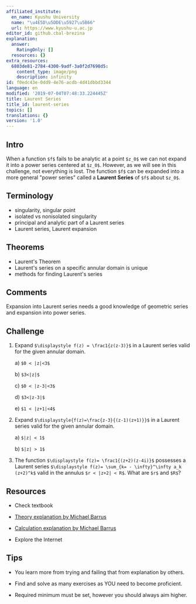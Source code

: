 ```yaml
---
affiliated_institute:
  en_name: Kyushu University
  name: "\u4E5D\u5DDE\u5927\u5B66"
  url: https://www.kyushu-u.ac.jp
editor_id: github.cbal-brezina
explanation:
  answer:
    RatingOnly: []
  resources: {}
extra_resources:
  6803de81-2784-4300-9adf-3a0f2d7698d5:
    content_type: image/png
    description: infinity
id: f0edc43e-0dd9-4e76-acdb-4d41dbbd3344
language: en
modified: '2019-07-04T07:48:33.224445Z'
title: Laurent Series
title_id: laurent-series
topics: []
translations: {}
version: '1.0'
---
```


## Intro

When a function  `$f$` fails to be analytic at a point `$z_0$` we can not expand it into a power series centered at `$z_0$`. However, as we will see in this challenge, not everything is lost. The function `$f$` can be expanded into a more general "power series" called a **Laurent Series** of `$f$` about `$z_0$`.  

## Terminology

- singularity, singular point
- isolated vs nonisolated singularity
- principal and analytic part of a Laurent series
- Laurent series, Laurent expansion



## Theorems

- Laurent's Theorem
- Laurent's series on a specific annular domain is unique
- methods for finding Laurent's series



## Comments

Expansion into Laurent series needs a good knowledge of geometric series and  expansion into power series. 


## Challenge

1. Expand `$\displaystyle f(z) = \frac1{z(z-3)}$` in a Laurent series  valid for the given annular domain.

   a)  `$0 < |z|<3$`
   
   b) `$3<|z|$`
   
   c) `$0 < |z-3|<3$`
   
   d) `$3<|z-3|$`
   
   e) `$1 < |z+1|<4$`
   
2. Expand `$\displaystyle{f(z)=\frac{z-3}{(z-1)(z+1)}}$` in a Laurent series  valid for the given annular domain. 

    a) `$|z| < 1$`
    
    b) `$|z| > 1$`

3. The function `$\displaystyle f(z)= \frac1{(z+2)(z-4i)}$` possesses a Laurent series `$\displaystyle f(z)= \sum_{k= - \infty}^\infty a_k (z+2)^k$` valid  in the annulus  `$r < |z+2| < R$`. What are `$r$` and `$R$`?



## Resources

- Check textbook

- [Theory explanation by Michael Barrus](https://youtu.be/xZ0S8Ywwc9o)

- [Calculation explanation by Michael Barrus](https://youtu.be/GPqVd30eHrg)

- Explore the Internet

## Tips


- You learn more from trying and failing that from  explanation by others.

- Find and solve as many exercises as YOU need to become proficient.

- Required minimum must be set, however you should always aim higher.


